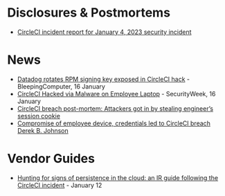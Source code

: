 # Disclosures & Postmortems
- [CircleCI incident report for January 4, 2023 security incident](https://circleci.com/blog/jan-4-2023-incident-report)

# News
- [Datadog rotates RPM signing key exposed in CircleCI hack](https://www.bleepingcomputer.com/news/security/datadog-rotates-rpm-signing-key-exposed-in-circleci-hack/) - BleepingComputer, 16 January 
- [CircleCI Hacked via Malware on Employee Laptop](https://www.securityweek.com/circleci-hacked-malware-employee-laptop) - SecurityWeek, 16 January
- [CircleCI breach post-mortem: Attackers got in by stealing engineer’s session cookie](https://www.helpnetsecurity.com/2023/01/16/circleci-breach/)
- [Compromise of employee device, credentials led to CircleCI breach Derek B. Johnson](https://www.scmagazine.com/analysis/breach/compromise-of-employee-device-credentials-led-to-circleci-breach) 

# Vendor Guides
- [Hunting for signs of persistence in the cloud: an IR guide following the CircleCI incident](https://www.wiz.io/blog/hunting-for-signs-of-persistence-in-the-cloud-an-ir-guide) - January 12
